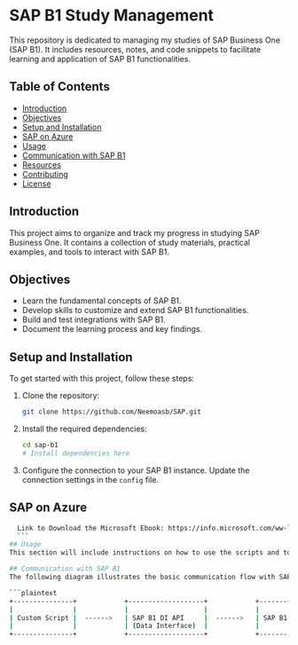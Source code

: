 # SAP B1 Study Management

This repository is dedicated to managing my studies of SAP Business One (SAP B1). It includes resources, notes, and code snippets to facilitate learning and application of SAP B1 functionalities.

## Table of Contents
- [Introduction](#introduction)
- [Objectives](#objectives)
- [Setup and Installation](#setup-and-installation)
- [SAP on Azure](#sap-on-azure)
- [Usage](#usage)
- [Communication with SAP B1](#communication-with-sap-b1)
- [Resources](#resources)
- [Contributing](#contributing)
- [License](#license)

## Introduction
This project aims to organize and track my progress in studying SAP Business One. It contains a collection of study materials, practical examples, and tools to interact with SAP B1.

## Objectives
- Learn the fundamental concepts of SAP B1.
- Develop skills to customize and extend SAP B1 functionalities.
- Build and test integrations with SAP B1.
- Document the learning process and key findings.

## Setup and Installation
To get started with this project, follow these steps:

1. Clone the repository:
    ```bash
    git clone https://github.com/Neemoasb/SAP.git
    ```
2. Install the required dependencies:
    ```bash
    cd sap-b1
    # Install dependencies here
    ```
3. Configure the connection to your SAP B1 instance. Update the connection settings in the `config` file.
## SAP on Azure
  ```bash
    Link to Download the Microsoft Ebook: https://info.microsoft.com/ww-landing-sap-on-azure-implementation-guide.html#:~:text=Download%20the%20free%20e-book%20to%3A%201%20Learn%20how,advanced%20analytics%20and%20IoT%20with%20SAP%20on%20Azure.
    ```
## Usage
This section will include instructions on how to use the scripts and tools provided in this repository. It will be updated as the project evolves.

## Communication with SAP B1
The following diagram illustrates the basic communication flow with SAP B1:

```plaintext
+---------------+            +-------------------+            +---------------+
|               |            |                   |            |               |
| Custom Script |  ------>   | SAP B1 DI API     |  ------>   | SAP B1 Server |
|               |            | (Data Interface)  |            |               |
+---------------+            +-------------------+            +---------------+
